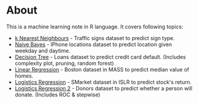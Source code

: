 # About
This is a machine learning note in R language. It covers following topics:
* [k Nearest Neighbours](https://github.com/woo-chia-wei/r-machine-learning/blob/master/k-nearest-neighbours.ipynb) - Traffic signs dataset to predict sign type.
* [Naive Bayes](https://github.com/woo-chia-wei/r-machine-learning/blob/master/naive_bayes.ipynb) - IPhone locations dataset to predict location given weekday and daytime.
* [Decision Tree](https://github.com/woo-chia-wei/r-machine-learning/blob/master/decision_tree.ipynb) - Loans dataset to predict credit card default. (Includes complexity plot, pruning, random forest)
* [Linear Regression](https://github.com/woo-chia-wei/r-machine-learning/blob/master/linear-regression.ipynb) - Boston dataset in MASS to predict median value of homes.
* [Logistics Regression](https://github.com/woo-chia-wei/r-machine-learning/blob/master/logistics-regression.ipynb) - SMarket dataset in ISLR to predict stock's return.
* [Logistics Regression 2](https://github.com/woo-chia-wei/r-machine-learning/blob/master/logistics-regression2.ipynb) - Donors dataset to predict whether a person will donate. (Includes ROC & stepwise)
